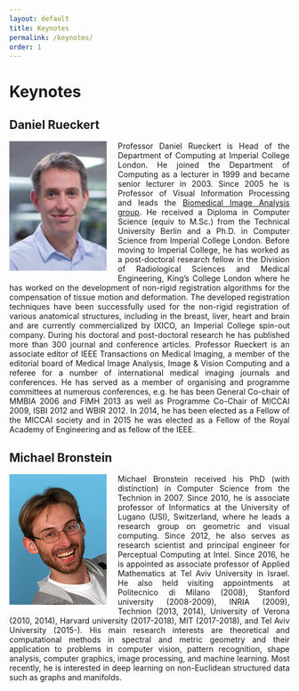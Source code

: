 ```yaml
---
layout: default
title: Keynotes
permalink: /keynotes/
order: 1
---
```

# Keynotes


## Daniel Rueckert
<img style="float: left; margin: 0 20px 20px 0;" src="../images/daniel_rueckert.jpg" alt="Daniel Rueckert">
<p align="justify"> Professor Daniel Rueckert is Head of the Department of Computing at Imperial College London. He joined the Department of Computing as a lecturer in 1999 and became senior lecturer in 2003. Since 2005 he is Professor of Visual Information Processing and leads the <a href="http://biomedic.doc.ic.ac.uk/" target="_blank">Biomedical Image Analysis group</a>. He received a Diploma in Computer Science (equiv to M.Sc.) from the Technical University Berlin and a Ph.D. in Computer Science from Imperial College London. Before moving to Imperial College, he has worked as a post-doctoral research fellow in the Division of Radiological Sciences and Medical Engineering, King’s College London where he has worked on the development of non-rigid registration algorithms for the compensation of tissue motion and deformation. The developed registration techniques have been successfully used for the non-rigid registration of various anatomical structures, including in the breast, liver, heart and brain and are currently commercialized by IXICO, an Imperial College spin-out company. During his doctoral and post-doctoral research he has published more than 300 journal and conference articles. Professor Rueckert is an associate editor of IEEE Transactions on Medical Imaging, a member of the editorial board of Medical Image Analysis, Image & Vision Computing and a referee for a number of international medical imaging journals and conferences. He has served as a member of organising and programme committees at numerous conferences, e.g. he has been General Co-chair of MMBIA 2006 and FIMH 2013 as well as Programme Co-Chair of MICCAI 2009, ISBI 2012 and WBIR 2012. In 2014, he has been elected as a Fellow of the MICCAI society and in 2015 he was elected as a Fellow of the Royal Academy of Engineering and as fellow of the IEEE.</p>

## Michael Bronstein
<img style="float: left; margin: 0 20px 20px 0;" src="../images/michael_bronstein.jpg" alt="Michael Bronstein">
<p align="justify"> Michael Bronstein received his PhD (with distinction) in Computer Science from the Technion in 2007. Since 2010, he is associate professor of Informatics at the University of Lugano (USI), Switzerland, where he leads a research group on geometric and visual computing. Since 2012, he also serves as research scientist and principal engineer for Perceptual Computing at Intel. Since 2016, he is appointed as associate professor of Applied Mathematics at Tel Aviv University in Israel. He also held visiting appointments at Politecnico di Milano (2008), Stanford university (2008-2009), INRIA (2009), Technion (2013, 2014), University of Verona (2010, 2014), Harvard university (2017-2018), MIT (2017-2018), and Tel Aviv University (2015-). His main research interests are theoretical and computational methods in spectral and metric geometry and their application to problems in computer vision, pattern recognition, shape analysis, computer graphics, image processing, and machine learning. Most recently, he is interested in deep learning on non-Euclidean structured data such as graphs and manifolds.</p>

